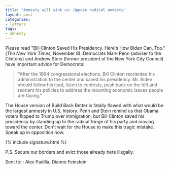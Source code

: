 ```yaml
---
title: "Amnesty will sink us: Oppose radical amnesty"
layout: post
categories:
- letters
tags:
- amnesty
---
```


Please read "Bill Clinton Saved His Presidency. Here's How Biden Can, Too." (*The New York Times,* November 8). Democrats Mark Penn (adviser to the Clintons) and Andrew Stein (former president of the New York City Council) have important advice for Democrats:

> "After the 1994 congressional elections, Bill Clinton reoriented his administration to the center and saved his presidency. Mr. Biden should follow his lead, listen to centrists, push back on the left and reorient his policies to address the mounting economic issues people are facing."

The House version of Build Back Better is fatally flawed with what would be the largest amnesty in U.S. history. Penn and Stein remind us that Obama voters flipped to Trump over immigration, but Bill Clinton saved his presidency by standing up to the radical fringe of his party and moving toward the center. Don't wait for the House to make this tragic mistake. Speak up in opposition now.

{% include signature.html %}

P.S. Secure our borders and evict those already here illegally.

Sent to:
: Alex Padilla, Dianne Feinstein
